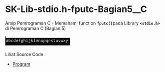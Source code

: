 # SK-Lib-stdio.h-fputc-Bagian5__C
Arsip Pemrograman C - Memahami function <code><b>fputc()</b></code>pada Library <code><b>&lt;stdio.h></b></code> di Pemrograman C (Bagian 5)<br><br>
<img src="https://github.com/RizkyKhapidsyah/SK-Lib-stdio.h-fputc-Bagian5__C/blob/master/SK-Lib-stdio.h-fputc-Bagian5__C/x64/result/001.PNG"><br><br>
Lihat Source Code : <br>
- <a href="https://github.com/RizkyKhapidsyah/SK-Lib-stdio.h-fputc-Bagian5__C/blob/master/SK-Lib-stdio.h-fputc-Bagian5__C/Source.c">Program</a>
